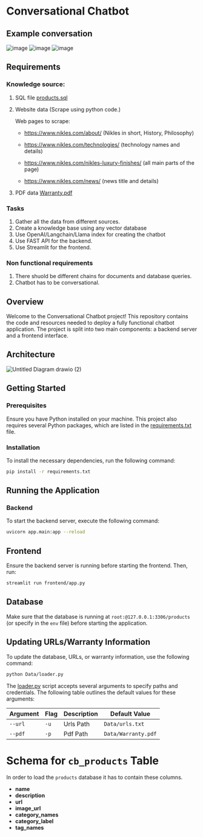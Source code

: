 # Conversational Chatbot

## Example conversation
![image](https://github.com/darda-abu/Chatbot-nikles/assets/167751588/53844c63-93c1-4f29-8677-d6a5baabb6e9)
![image](https://github.com/darda-abu/Chatbot-nikles/assets/167751588/7790bb59-1c5a-43df-97a8-fe6334d26e57)
![image](https://github.com/darda-abu/Chatbot-nikles/assets/167751588/6b23fb37-52cd-4bd2-b3f8-7db118d2ac14)

## Requirements
### Knowledge source:
1. SQL file [products.sql](Data\products.sql)
2. Website data (Scrape using python code.) 

    Web pages to scrape:
	
    - https://www.nikles.com/about/ (Nikles in short, History, Philosophy)

	- https://www.nikles.com/technologies/ (technology names and details)

	- https://www.nikles.com/nikles-luxury-finishes/ (all main parts of the page)

	- https://www.nikles.com/news/ (news title and details)
3. PDF data [Warranty.pdf](Data\Warranty.pdf)


### Tasks
1. Gather all the data from different sources.
2. Create a knowledge base using any vector database
3. Use OpenAI/Langchain/Llama index for creating the chatbot
4. Use FAST API for the backend.
5. Use Streamlit for the frontend.


### Non functional requirements
1. There shuold be different chains for documents and database queries.
2. Chatbot has to be conversational. 

## Overview

Welcome to the Conversational Chatbot project! This repository contains the code and resources needed to deploy a fully functional chatbot application. The project is split into two main components: a backend server and a frontend interface.
 

## Architecture
![Untitled Diagram drawio (2)](https://github.com/darda-abu/Chatbot-nikles/assets/167751588/9b1d4f2e-a1a0-47ff-8213-e33d5b0a849c)

## Getting Started

### Prerequisites

Ensure you have Python installed on your machine. This project also requires several Python packages, which are listed in the [requirements.txt](requirements.txt) file.

### Installation

To install the necessary dependencies, run the following command:

```bash
pip install -r requirements.txt
```

## Running the Application

### Backend
To start the backend server, execute the following command:
```bash
uvicorn app.main:app --reload
```
## Frontend
Ensure the backend server is running before starting the frontend. Then, run:
```bash
streamlit run frontend/app.py
```
## Database
Make sure that the database is running at `root:@127.0.0.1:3306/products` (or specify in the `env` file) before starting the application.
## Updating  URLs/Warranty Information
To update the database, URLs, or warranty information, use the following command:
```bash
python Data/loader.py
```
The [loader.py](Data/loader.py) script accepts several arguments to specify paths and credentials. The following table outlines the default values for these arguments:

| Argument | Flag | Description | Default Value |
|----------|------|-------------|---------------|
| `--url` | `-u` | Urls Path | `Data/urls.txt` |
| `--pdf` | `-p` | Pdf Path | `Data/Warranty.pdf` |


# Schema for `cb_products` Table

In order to load the `products` database it has to contain these columns.

- **name**
- **description**
- **url**
- **image_url**
- **category_names**
- **category_label**
- **tag_names**

